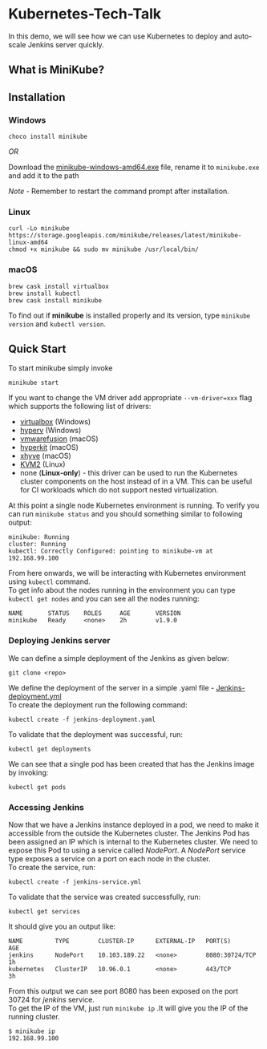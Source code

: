 # Kubernetes-Tech-Talk
In this demo, we will see how we can use Kubernetes to deploy and auto-scale Jenkins server quickly.  

## What is MiniKube?


## Installation
### **Windows**  
`
choco install minikube
`  

*OR*  

Download the [minikube-windows-amd64.exe](https://storage.googleapis.com/minikube/releases/latest/minikube-windows-amd64.exe) file, rename it to `minikube.exe` and add it to the path

*Note* - Remember to restart the command prompt after installation.

### **Linux**
``` shell
curl -Lo minikube https://storage.googleapis.com/minikube/releases/latest/minikube-linux-amd64
chmod +x minikube && sudo mv minikube /usr/local/bin/
```

### **macOS**
```shell
brew cask install virtualbox
brew install kubectl
brew cask install minikube
```


To find out if **minikube** is installed properly and its version, type `minikube version` and `kubectl version`. 


## Quick Start
To start minikube simply invoke  
```shell 
minikube start
```  
If you want to change the VM driver add appropriate `--vm-driver=xxx` flag which supports the following list of drivers:
* [virtualbox](https://www.virtualbox.org/wiki/Downloads) (Windows)
* [hyperv](https://github.com/kubernetes/minikube/blob/master/docs/drivers.md#hyperV-driver) (Windows)
* [vmwarefusion](https://www.vmware.com/products/fusion) (macOS)
* [hyperkit](https://github.com/kubernetes/minikube/blob/master/docs/drivers.md#hyperkit-driver) (macOS)
* [xhyve](https://github.com/kubernetes/minikube/blob/master/docs/drivers.md#xhyve-driver) (macOS)
* [KVM2](https://github.com/kubernetes/minikube/blob/master/docs/drivers.md#kvm2-driver) (Linux)
* none (**Linux-only**) - this driver can be used to run the Kubernetes cluster components on the host instead of in a VM. This can be useful for CI workloads which do not support nested virtualization.  


At this point a single node Kubernetes environment is running. To verify you can run `minikube status` and you should something similar to following output:
```shell
minikube: Running
cluster: Running
kubectl: Correctly Configured: pointing to minikube-vm at 192.168.99.100
```
From here onwards, we will be interacting with Kubernetes environment using `kubectl` command.  
To get info about the nodes running in the environment you can type `kubectl get nodes` and you can see all the nodes running:  
```shell
NAME       STATUS    ROLES     AGE       VERSION
minikube   Ready     <none>    2h        v1.9.0
```

### Deploying Jenkins server
We can define a simple deployment of the Jenkins as given below:
```shell
git clone <repo>
```
We define the deployment of the server in a simple .yaml file - [Jenkins-deployment.yml](https://github.ncsu.edu/khchoksi/Kubernetes-Tech-Talk/blob/master/jenkins-deployment.yml)  
To create the deployment run the following command:
```shell
kubectl create -f jenkins-deployment.yaml
```

To validate that the deployment was successful, run: 
```shell
kubectl get deployments
```
We can see that a single pod has been created that has the Jenkins image by invoking:
```shell
kubectl get pods
```

### Accessing Jenkins
Now that we have a Jenkins instance deployed in a pod, we need to make it accessible from the outside the Kubernetes cluster. The Jenkins Pod has been assigned an IP which is internal to the Kubernetes cluster. We need to expose this Pod to using a service called *NodePort*. A *NodePort* service type exposes a service on a port on each node in the cluster.  
To create the service, run:
```shell
kubectl create -f jenkins-service.yml
```
To validate that the service was created successfully, run:
```shell
kubectl get services
```
It should give you an output like:
```shell
NAME         TYPE        CLUSTER-IP      EXTERNAL-IP   PORT(S)          AGE
jenkins      NodePort    10.103.189.22   <none>        8080:30724/TCP   1h
kubernetes   ClusterIP   10.96.0.1       <none>        443/TCP          3h
```
From this output we can see port 8080 has been exposed on the port 30724 for *jenkins* service.  
To get the IP of the VM, just run `minikube ip` .It will give you the IP of the running cluster. 
```shell
$ minikube ip
192.168.99.100
```
